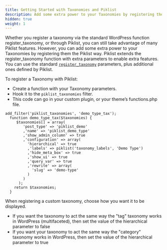 ```yaml
---
title: Getting Started with Taxonomies and Piklist
description: Add some extra power to your Taxonomies by registering them the Piklist way.
hidden: true
weight: 1
---
```


Whether you register a taxonomy via the standard WordPress function register_taxonomy, or through Piklist, you can still take advantage of many Piklist features. However, you can add some extra power to your Taxonomies by registering them the Piklist way.  Piklist extends the register_taxonomy function with extra parameters to enable extra features.  You can use the standard [`register_taxonomy`](https://codex.wordpress.org/Function_Reference/register_taxonomy) parameters, plus additional ones defined by Piklist.

To register a Taxonomy with Piklist:

* Create a function with your Taxonomy parameters.
* Hook it to the `piklist_taxonomies` filter.
* This code can go in your custom plugin, or your theme’s functions.php file.

```
add_filter('piklist_taxonomies', 'demo_type_tax');
  function demo_type_tax($taxonomies) {
     $taxonomies[] = array(
        'post_type' => 'piklist_demo'
        ,'name' => 'piklist_demo_type'
        ,'show_admin_column' => true
        ,'configuration' => array(
          'hierarchical' => true
          ,'labels' => piklist('taxonomy_labels', 'Demo Type')
          ,'hide_meta_box' => true
          ,'show_ui' => true
          ,'query_var' => true
          ,'rewrite' => array(
            'slug' => 'demo-type'
          )
        )
      );
    return $taxonomies;
  }
 ```

When registering a custom taxonomy, choose how you want it to be displayed. 
* If you want the taxonomy to act the same way the "tag" taxonomy works in WordPress (multifaceted), then set the value of the hierarchical parameter to false
* If you want your taxonomy to act the same way the "category" taxonomy works in WordPress, then set the value of the hierarchical parameter to true

